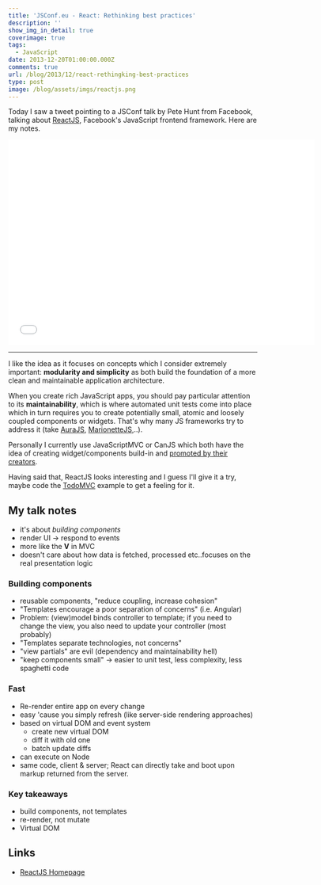 ```yaml
---
title: 'JSConf.eu - React: Rethinking best practices'
description: ''
show_img_in_detail: true
coverimage: true
tags:
  - JavaScript
date: 2013-12-20T01:00:00.000Z
comments: true
url: /blog/2013/12/react-rethingking-best-practices
type: post
image: /blog/assets/imgs/reactjs.png
---
```


Today I saw a tweet pointing to a JSConf talk by Pete Hunt from Facebook, talking about [ReactJS](http://reactjs.org), Facebook's JavaScript frontend framework. Here are my notes.

<iframe width="620" height="415" src="//www.youtube.com/embed/x7cQ3mrcKaY" frameborder="0" allowfullscreen="allowfullscreen"> </iframe>

---

I like the idea as it focuses on concepts which I consider extremely important: **modularity and simplicity** as both build the foundation of a more clean and maintainable application architecture.

When you create rich JavaScript apps, you should pay particular attention to its **maintainability**, which is where automated unit tests come into place which in turn requires you to create potentially small, atomic and loosely coupled components or widgets. That's why many JS frameworks try to address it (take [AuraJS](http://aurajs.com/about/), [MarionetteJS](http://marionettejs.com/),..). 

Personally I currently use JavaScriptMVC or CanJS which both have the idea of creating widget/components build-in and [promoted by their creators](/blog/2013/04/modularity-in-javascript-frameworks/).

Having said that, ReactJS looks interesting and I guess I'll give it a try, maybe code the [TodoMVC](http://todomvc.com/labs/architecture-examples/react/) example to get a feeling for it.

## My talk notes

- it's about _building components_
- render UI -> respond to events
- more like the **V** in MVC
- doesn't care about how data is fetched, processed etc..focuses on the real presentation logic

### Building components

- reusable components, "reduce coupling, increase cohesion"
- "Templates encourage a poor separation of concerns" (i.e. Angular)
- Problem: (view)model binds controller to template; if you need to change the view, you also need to update your controller (most probably)
- "Templates separate technologies, not concerns"
- "view partials" are evil (dependency and maintainability hell)
- "keep components small" -> easier to unit test, less complexity, less spaghetti code

### Fast

- Re-render entire app on every change
- easy 'cause you simply refresh (like server-side rendering approaches)
- based on virtual DOM and event system
  - create new virtual DOM
  - diff it with old one
  - batch update diffs
- can execute on Node
- same code, client & server; React can directly take and boot upon markup returned from the server.
 
### Key takeaways

- build components, not templates
- re-render, not mutate
- Virtual DOM

## Links

- [ReactJS Homepage](http://facebook.github.io/react/)
